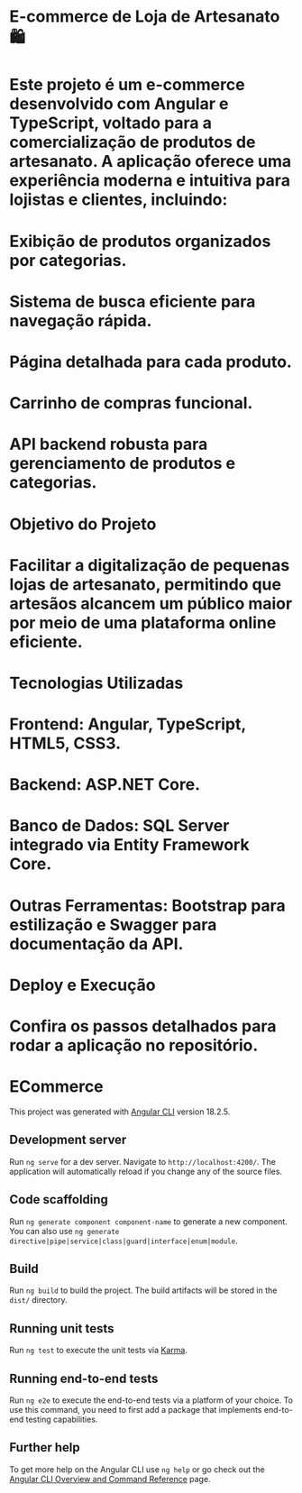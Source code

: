 # E-commerce de Loja de Artesanato 🛍️
# Este projeto é um e-commerce desenvolvido com Angular e TypeScript, voltado para a comercialização de produtos de artesanato. A aplicação oferece uma experiência moderna e intuitiva para lojistas e clientes, incluindo:

# Exibição de produtos organizados por categorias.
# Sistema de busca eficiente para navegação rápida.
# Página detalhada para cada produto.
# Carrinho de compras funcional.
# API backend robusta para gerenciamento de produtos e categorias.
# Objetivo do Projeto
# Facilitar a digitalização de pequenas lojas de artesanato, permitindo que artesãos alcancem um público maior por meio de uma plataforma online eficiente.
#
# Tecnologias Utilizadas
# Frontend: Angular, TypeScript, HTML5, CSS3.
# Backend: ASP.NET Core.
# Banco de Dados: SQL Server integrado via Entity Framework Core.
# Outras Ferramentas: Bootstrap para estilização e Swagger para documentação da API.
# Deploy e Execução
# Confira os passos detalhados para rodar a aplicação no repositório.


# ECommerce

This project was generated with [Angular CLI](https://github.com/angular/angular-cli) version 18.2.5.

## Development server

Run `ng serve` for a dev server. Navigate to `http://localhost:4200/`. The application will automatically reload if you change any of the source files.

## Code scaffolding

Run `ng generate component component-name` to generate a new component. You can also use `ng generate directive|pipe|service|class|guard|interface|enum|module`.

## Build

Run `ng build` to build the project. The build artifacts will be stored in the `dist/` directory.

## Running unit tests

Run `ng test` to execute the unit tests via [Karma](https://karma-runner.github.io).

## Running end-to-end tests

Run `ng e2e` to execute the end-to-end tests via a platform of your choice. To use this command, you need to first add a package that implements end-to-end testing capabilities.

## Further help

To get more help on the Angular CLI use `ng help` or go check out the [Angular CLI Overview and Command Reference](https://angular.dev/tools/cli) page.
